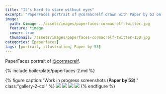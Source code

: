 ```yaml
---
title: "It's hard to stare without eyes"
excerpt: "PaperFaces portrait of @cormacrelf drawn with Paper by 53 on an iPad."
image: 
  path: &image ../assets/images/paperfaces-cormacrelf-twitter.jpg 
  feature: *image
  cover: true
  thumbnail: /assets/images/paperfaces-cormacrelf-twitter-150.jpg
categories: [paperfaces]
tags: [portrait, illustration, Paper by 53]
---
```


PaperFaces portrait of [@cormacrelf](https://twitter.com/cormacrelf).

{% include boilerplate/paperfaces-2.md %}

{% figure caption:"Work in progress screenshots (**Paper by 53**)." class:"gallery-2-col" %}
[![](/assets/images/paperfaces-cormacrelf-process-1-600.jpg)](/assets/images/paperfaces-cormacrelf-process-1-lg.jpg)
[![](/assets/images/paperfaces-cormacrelf-process-2-600.jpg)](/assets/images/paperfaces-cormacrelf-process-2-lg.jpg)
[![](/assets/images/paperfaces-cormacrelf-process-3-600.jpg)](/assets/images/paperfaces-cormacrelf-process-3-lg.jpg)
[![](/assets/images/paperfaces-cormacrelf-process-4-600.jpg)](/assets/images/paperfaces-cormacrelf-process-4-lg.jpg)
{% endfigure %}
